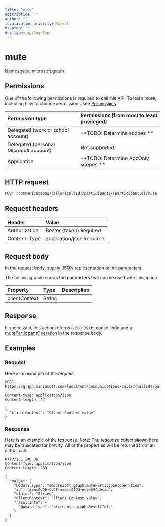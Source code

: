 ```yaml
---
title: "mute"
description: ""
author: ""
localization_priority: Normal
ms.prod: ""
doc_type: apiPageType
---
```


# mute

Namespace: microsoft.graph



## Permissions
One of the following permissions is required to call this API. To learn more, including how to choose permissions, see [Permissions](/concepts/permissions-reference.md).

|Permission type|Permissions (from most to least privileged)|
|:---|:---|
|Delegated (work or school account)|**TODO: Determine scopes **|
|Delegated (personal Microsoft account)|Not supported.|
|Application|**TODO: Determine AppOnly scopes **|

## HTTP request
<!-- {
  "blockType": "ignored"
}
-->
``` http
POST /communications/calls/{callId}/participants/{participantId}/mute
```

## Request headers
|Header|Value|
|:---|:---|
|Authorization|Bearer {token}.Required|
|Content-Type|application/json.Required|

## Request body
In the request body, supply JSON representation of the parameters.

The following table shows the parameters that can be used with this action.

|Property|Type|Description|
|:---|:---|:---|
|clientContext|String||



## Response
If successful, this action returns a `200 OK` response code and a [muteParticipantOperation](../resources/muteparticipantoperation.md) in the response body.

## Examples

### Request
Here is an example of the request.
<!-- {
  "blockType": "request",
  "name": "participant_mute"
}
-->
``` http
POST https://graph.microsoft.com/localtest/communications/calls/{callId}/participants/{participantId}/mute

Content-type: application/json
Content-length: 47

{
  "clientContext": "Client Context value"
}
```

### Response
Here is an example of the response. Note: The response object shown here may be truncated for brevity. All of the properties will be returned from an actual call.
<!-- {
  "blockType": "response",
  "truncated": true,
  "@odata.type": "microsoft.graph.muteparticipantoperation"
}
-->
``` http
HTTP/1.1 200 OK
Content-Type: application/json
Content-Length: 289

{
  "value": {
    "@odata.type": "#microsoft.graph.muteParticipantOperation",
    "id": "aaac6d39-6d39-aaac-396d-acaa396dacaa",
    "status": "String",
    "clientContext": "Client Context value",
    "resultInfo": {
      "@odata.type": "microsoft.graph.ResultInfo"
    }
  }
}
```

